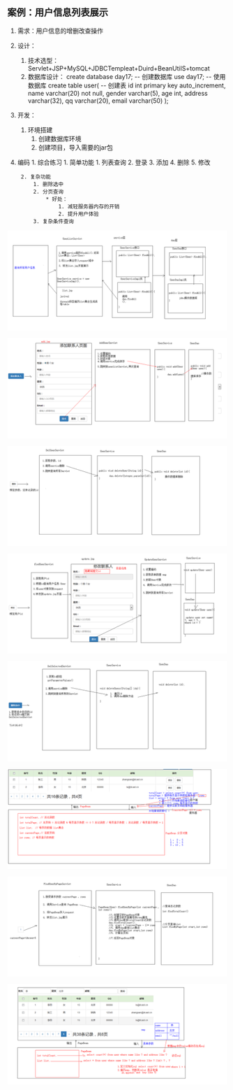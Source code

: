 ## 案例：用户信息列表展示

1. 需求：用户信息的增删改查操作
2. 设计：
	1. 技术选型：Servlet+JSP+MySQL+JDBCTempleat+Duird+BeanUtilS+tomcat
	2. 数据库设计：
		create database day17; -- 创建数据库
		use day17; 			   -- 使用数据库
		create table user(   -- 创建表
			id int primary key auto_increment,
			name varchar(20) not null,
			gender varchar(5),
			age int,
			address varchar(32),
			qq	varchar(20),
			email varchar(50)
		);

3. 开发：
	1. 环境搭建
		1. 创建数据库环境
		2. 创建项目，导入需要的jar包
2. 编码
	   1. 综合练习
	   	1. 简单功能
	   		1. 列表查询
	   		2. 登录
	   		3. 添加
	   		4. 删除
	   		5. 修改
	   		
	   	2. 复杂功能
	   		1. 删除选中
	   		2. 分页查询
	   			* 好处：
	   				1. 减轻服务器内存的开销
	   				2. 提升用户体验
	   		3. 复杂条件查询

![列表查询分析](assets/列表查询分析.bmp)

![3.添加功能](assets/3.添加功能.bmp)

![4.删除功能](assets/4.删除功能.bmp)

![5.修改功能](assets/5.修改功能.bmp)

![6.删除选中功能](assets/6.删除选中功能.bmp)

![7.分页查询功能](assets/7.分页查询功能.bmp)

![7_2.分页查询功能2](assets/7_2.分页查询功能2.bmp)

![复杂条件分页查询](assets/复杂条件分页查询.bmp)